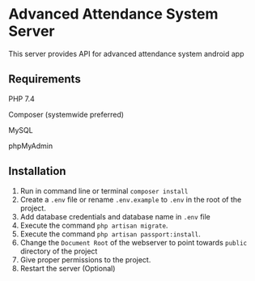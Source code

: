 # Advanced Attendance System Server

This server provides API for advanced attendance system android app

## Requirements

PHP 7.4

Composer (systemwide preferred)

MySQL

phpMyAdmin

## Installation

1. Run in command line or terminal `composer install`
2. Create a `.env` file or rename `.env.example` to `.env` in the root of the project.
3. Add database credentials and database name in `.env` file
4. Execute the command `php artisan migrate`.
5. Execute the command `php artisan passport:install`.
6. Change the `Document Root` of the webserver to point towards `public` directory of the project
7. Give proper permissions to the project.
8. Restart the server (Optional)
